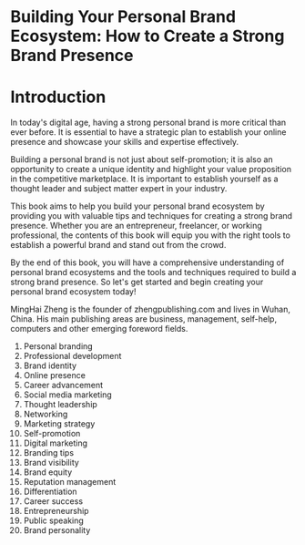 # Building Your Personal Brand Ecosystem: How to Create a Strong Brand Presence

# Introduction

In today's digital age, having a strong personal brand is more critical than ever before. It is essential to have a strategic plan to establish your online presence and showcase your skills and expertise effectively.

Building a personal brand is not just about self-promotion; it is also an opportunity to create a unique identity and highlight your value proposition in the competitive marketplace. It is important to establish yourself as a thought leader and subject matter expert in your industry.

This book aims to help you build your personal brand ecosystem by providing you with valuable tips and techniques for creating a strong brand presence. Whether you are an entrepreneur, freelancer, or working professional, the contents of this book will equip you with the right tools to establish a powerful brand and stand out from the crowd.

By the end of this book, you will have a comprehensive understanding of personal brand ecosystems and the tools and techniques required to build a strong brand presence. So let's get started and begin creating your personal brand ecosystem today!

MingHai Zheng is the founder of zhengpublishing.com and lives in Wuhan, China. His main publishing areas are business, management, self-help, computers and other emerging foreword fields.



1. Personal branding
2. Professional development
3. Brand identity
4. Online presence
5. Career advancement
6. Social media marketing
7. Thought leadership
8. Networking
9. Marketing strategy
10. Self-promotion
11. Digital marketing
12. Branding tips
13. Brand visibility
14. Brand equity
15. Reputation management
16. Differentiation
17. Career success
18. Entrepreneurship
19. Public speaking
20. Brand personality

